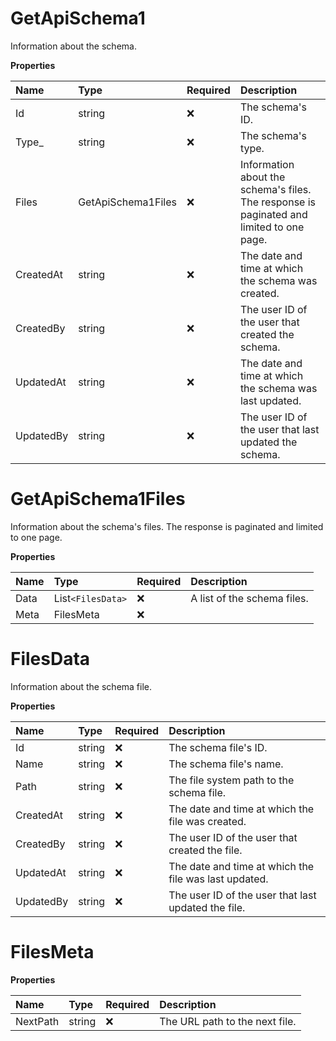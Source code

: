 # GetApiSchema1

Information about the schema.

**Properties**

| Name      | Type               | Required | Description                                                                              |
| :-------- | :----------------- | :------- | :--------------------------------------------------------------------------------------- |
| Id        | string             | ❌       | The schema's ID.                                                                         |
| Type\_    | string             | ❌       | The schema's type.                                                                       |
| Files     | GetApiSchema1Files | ❌       | Information about the schema's files. The response is paginated and limited to one page. |
| CreatedAt | string             | ❌       | The date and time at which the schema was created.                                       |
| CreatedBy | string             | ❌       | The user ID of the user that created the schema.                                         |
| UpdatedAt | string             | ❌       | The date and time at which the schema was last updated.                                  |
| UpdatedBy | string             | ❌       | The user ID of the user that last updated the schema.                                    |

# GetApiSchema1Files

Information about the schema's files. The response is paginated and limited to one page.

**Properties**

| Name | Type            | Required | Description                 |
| :--- | :-------------- | :------- | :-------------------------- |
| Data | List`<FilesData>` | ❌       | A list of the schema files. |
| Meta | FilesMeta       | ❌       |                             |

# FilesData

Information about the schema file.

**Properties**

| Name      | Type   | Required | Description                                           |
| :-------- | :----- | :------- | :---------------------------------------------------- |
| Id        | string | ❌       | The schema file's ID.                                 |
| Name      | string | ❌       | The schema file's name.                               |
| Path      | string | ❌       | The file system path to the schema file.              |
| CreatedAt | string | ❌       | The date and time at which the file was created.      |
| CreatedBy | string | ❌       | The user ID of the user that created the file.        |
| UpdatedAt | string | ❌       | The date and time at which the file was last updated. |
| UpdatedBy | string | ❌       | The user ID of the user that last updated the file.   |

# FilesMeta

**Properties**

| Name     | Type   | Required | Description                    |
| :------- | :----- | :------- | :----------------------------- |
| NextPath | string | ❌       | The URL path to the next file. |

<!-- This file was generated by liblab | https://liblab.com/ -->
